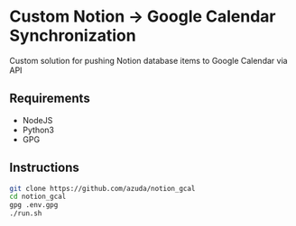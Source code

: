 # Custom Notion -> Google Calendar Synchronization

Custom solution for pushing Notion database items to Google Calendar via API

## Requirements

- NodeJS
- Python3
- GPG

## Instructions

```bash
git clone https://github.com/azuda/notion_gcal
cd notion_gcal
gpg .env.gpg
./run.sh
```
